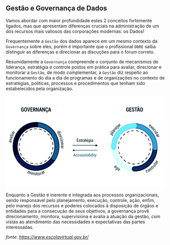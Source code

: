 Gestão e Governança de Dados 
----------------------------

Vamos abordar com maior profundidade estes 2 conceitos fortemente ligados, mas que apresentam diferenças cruciais na administração de um dos recursos mais valiosos das corporações modernas: os Dados!

Frequentemente a `Gestão` dos dados aparece em um mesmo contexto da `Governança` sobre eles, porém é importante que o profissional `DBRE` saiba distinguir as diferenças e direcionar as discuções para o forum correto.

Resumidamente a `Governança` compreende o conjunto de mecanismos de liderança, estratégia e controle postos em prática para avaliar, direcionar e monitorar a `Gestão`, de modo complementar, a `Gestão` diz respeito ao funcionamento do dia a dia de programas e de organizações no contexto de estratégias, políticas, processos e procedimentos que tenham sido estabelecidos pela organização.

![gestaoxgovernanca](images/02-01-01.png)

Enquanto a Gestão é inerente e integrada aos processos organizacionais, sendo responsável pelo planejamento, execução, controle, ação, enfim, pelo manejo dos recursos e poderes colocados à disposição de órgãos e entidades para a consecução de seus objetivos, a governança provê direcionamento, monitora, supervisiona e avalia a atuação da gestão, com vistas ao atendimento das necessidades e expectativas das partes interessadas.

_fonte: https://www.escolavirtual.gov.br/_